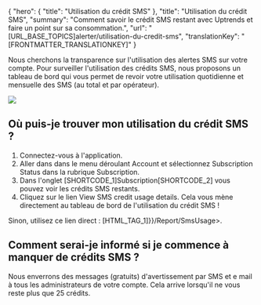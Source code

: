 {
  "hero": {
    "title": "Utilisation du crédit SMS"
  },
  "title": "Utilisation du crédit SMS",
  "summary": "Comment savoir le crédit SMS restant avec Uptrends et faire un point sur sa consommation.",
  "url": "[URL_BASE_TOPICS]alerter/utilisation-du-credit-sms",
  "translationKey": "[FRONTMATTER_TRANSLATIONKEY]"
}

Nous cherchons la transparence sur l'utilisation des alertes SMS sur votre compte. Pour surveiller l'utilisation des crédits SMS, nous proposons un tableau de bord qui vous permet de revoir votre utilisation quotidienne et mensuelle des SMS (au total et par opérateur).

![]([LINK_URL_1])

## Où puis-je trouver mon utilisation du crédit SMS ?

1.  Connectez-vous à l'application.
2.  Aller dans dans le menu déroulant Account et sélectionnez Subscription Status dans la rubrique Subscription.
3.  Dans l'onglet [SHORTCODE_1]Subscription[SHORTCODE_2] vous pouvez voir les crédits SMS restants.
4.  Cliquez sur le lien View SMS credit usage details. Cela vous mène directement au tableau de bord de l'utilisation du crédit SMS !

Sinon, utilisez ce lien direct : [HTML_TAG_1]}}/Report/SmsUsage>.

## Comment serai-je informé si je commence à manquer de crédits SMS ?

Nous enverrons des messages (gratuits) d'avertissement par SMS et e mail à tous les administrateurs de votre compte. Cela arrive lorsqu'il ne vous reste plus que 25 crédits.
